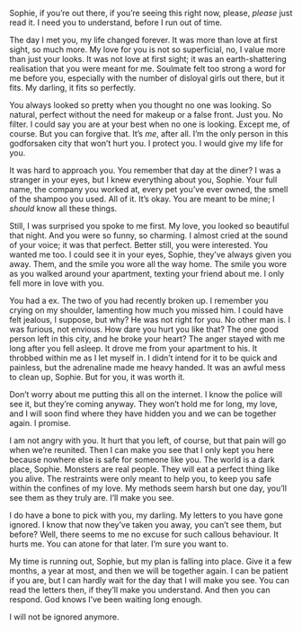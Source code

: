  Sophie, if you’re out there, if you’re seeing this right now, please, *please* just read it. I need you to understand, before I run out of time.

The day I met you, my life changed forever. It was more than love at first sight, so much more. My love for you is not so superficial, no, I value more than just your looks. It was not love at first sight; it was an earth-shattering realisation that you were meant for me. Soulmate felt too strong a word for me before you, especially with the number of disloyal girls out there, but it fits. My darling, it fits so perfectly. 

You always looked so pretty when you thought no one was looking. So natural, perfect without the need for makeup or a false front. Just you. No filter. I could say you are at your best when no one is looking. Except me, of course. But you can forgive that. It’s *me*, after all. I’m the only person in this godforsaken city that won’t hurt you. I protect you. I would give my life for you.

It was hard to approach you. You remember that day at the diner? I was a stranger in your eyes, but I knew everything about you, Sophie. Your full name, the company you worked at, every pet you’ve ever owned, the smell of the shampoo you used. All of it. It’s okay. You are meant to be mine; I *should* know all these things.

Still, I was surprised you spoke to me first. My love, you looked so beautiful that night. And you were so funny, so charming. I almost cried at the sound of your voice; it was that perfect. Better still, you were interested. You wanted me too. I could see it in your eyes, Sophie, they’ve always given you away. Them, and the smile you wore all the way home. The smile you wore as you walked around your apartment, texting your friend about me. I only fell more in love with you.

You had a ex. The two of you had recently broken up. I remember you crying on my shoulder, lamenting how much you missed him. I could have felt jealous, I suppose, but why? He was not right for you. No other man is. I was furious, not envious. How dare you hurt you like that? The one good person left in this city, and he broke your heart? The anger stayed with me long after you fell asleep. It drove me from your apartment to his. It throbbed within me as I let myself in. I didn’t intend for it to be quick and painless, but the adrenaline made me heavy handed. It was an awful mess to clean up, Sophie. But for you, it was worth it.

Don’t worry about me putting this all on the internet. I know the police will see it, but they’re coming anyway. They won’t hold me for long, my love, and I will soon find where they have hidden you and we can be together again. I promise.

I am not angry with you. It hurt that you left, of course, but that pain will go when we’re reunited. Then I can make you see that I only kept you here because nowhere else is safe for someone like you. The world is a dark place, Sophie. Monsters are real people. They will eat a perfect thing like you alive. The restraints were only meant to help you, to keep you safe within the confines of my love. My methods seem harsh but one day, you’ll see them as they truly are. I’ll make you see.

I do have a bone to pick with you, my darling. My letters to you have gone ignored. I know that now they’ve taken you away, you can’t see them, but before? Well, there seems to me no excuse for such callous behaviour. It hurts me. You can atone for that later. I’m sure you want to. 

My time is running out, Sophie, but my plan is falling into place. Give it a few months, a year at most, and then we will be together again. I can be patient if you are, but I can hardly wait for the day that I will make you see. You can read the letters then, if they’ll make you understand. And then you can respond. God knows I’ve been waiting long enough.

I will not be ignored anymore.